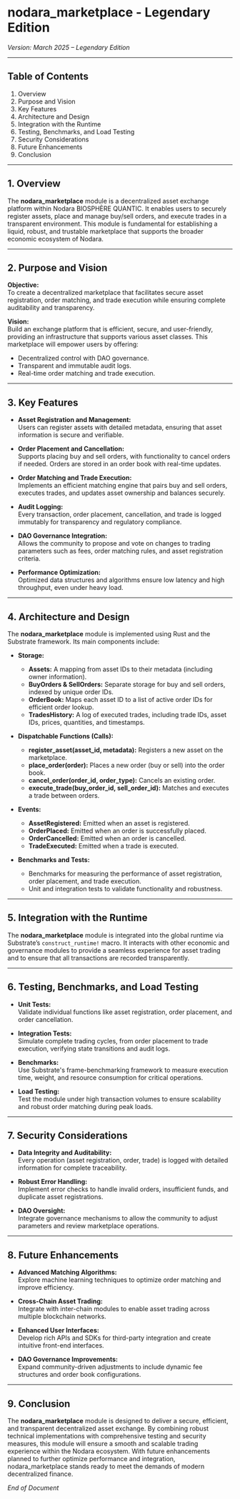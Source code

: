 # nodara_marketplace - Legendary Edition

*Version: March 2025 – Legendary Edition*

---

## Table of Contents

1. Overview  
2. Purpose and Vision  
3. Key Features  
4. Architecture and Design  
5. Integration with the Runtime  
6. Testing, Benchmarks, and Load Testing  
7. Security Considerations  
8. Future Enhancements  
9. Conclusion

---

## 1. Overview

The **nodara_marketplace** module is a decentralized asset exchange platform within Nodara BIOSPHÈRE QUANTIC. It enables users to securely register assets, place and manage buy/sell orders, and execute trades in a transparent environment. This module is fundamental for establishing a liquid, robust, and trustable marketplace that supports the broader economic ecosystem of Nodara.

---

## 2. Purpose and Vision

**Objective:**  
To create a decentralized marketplace that facilitates secure asset registration, order matching, and trade execution while ensuring complete auditability and transparency.

**Vision:**  
Build an exchange platform that is efficient, secure, and user-friendly, providing an infrastructure that supports various asset classes. This marketplace will empower users by offering:
- Decentralized control with DAO governance.
- Transparent and immutable audit logs.
- Real-time order matching and trade execution.

---

## 3. Key Features

- **Asset Registration and Management:**  
  Users can register assets with detailed metadata, ensuring that asset information is secure and verifiable.

- **Order Placement and Cancellation:**  
  Supports placing buy and sell orders, with functionality to cancel orders if needed. Orders are stored in an order book with real-time updates.

- **Order Matching and Trade Execution:**  
  Implements an efficient matching engine that pairs buy and sell orders, executes trades, and updates asset ownership and balances securely.

- **Audit Logging:**  
  Every transaction, order placement, cancellation, and trade is logged immutably for transparency and regulatory compliance.

- **DAO Governance Integration:**  
  Allows the community to propose and vote on changes to trading parameters such as fees, order matching rules, and asset registration criteria.

- **Performance Optimization:**  
  Optimized data structures and algorithms ensure low latency and high throughput, even under heavy load.

---

## 4. Architecture and Design

The **nodara_marketplace** module is implemented using Rust and the Substrate framework. Its main components include:

- **Storage:**
  - **Assets:** A mapping from asset IDs to their metadata (including owner information).
  - **BuyOrders & SellOrders:** Separate storage for buy and sell orders, indexed by unique order IDs.
  - **OrderBook:** Maps each asset ID to a list of active order IDs for efficient order lookup.
  - **TradesHistory:** A log of executed trades, including trade IDs, asset IDs, prices, quantities, and timestamps.

- **Dispatchable Functions (Calls):**
  - **register_asset(asset_id, metadata):** Registers a new asset on the marketplace.
  - **place_order(order):** Places a new order (buy or sell) into the order book.
  - **cancel_order(order_id, order_type):** Cancels an existing order.
  - **execute_trade(buy_order_id, sell_order_id):** Matches and executes a trade between orders.

- **Events:**
  - **AssetRegistered:** Emitted when an asset is registered.
  - **OrderPlaced:** Emitted when an order is successfully placed.
  - **OrderCancelled:** Emitted when an order is cancelled.
  - **TradeExecuted:** Emitted when a trade is executed.

- **Benchmarks and Tests:**
  - Benchmarks for measuring the performance of asset registration, order placement, and trade execution.
  - Unit and integration tests to validate functionality and robustness.

---

## 5. Integration with the Runtime

The **nodara_marketplace** module is integrated into the global runtime via Substrate’s `construct_runtime!` macro. It interacts with other economic and governance modules to provide a seamless experience for asset trading and to ensure that all transactions are recorded transparently.

---

## 6. Testing, Benchmarks, and Load Testing

- **Unit Tests:**  
  Validate individual functions like asset registration, order placement, and order cancellation.

- **Integration Tests:**  
  Simulate complete trading cycles, from order placement to trade execution, verifying state transitions and audit logs.

- **Benchmarks:**  
  Use Substrate's frame-benchmarking framework to measure execution time, weight, and resource consumption for critical operations.

- **Load Testing:**  
  Test the module under high transaction volumes to ensure scalability and robust order matching during peak loads.

---

## 7. Security Considerations

- **Data Integrity and Auditability:**  
  Every operation (asset registration, order, trade) is logged with detailed information for complete traceability.
  
- **Robust Error Handling:**  
  Implement error checks to handle invalid orders, insufficient funds, and duplicate asset registrations.

- **DAO Oversight:**  
  Integrate governance mechanisms to allow the community to adjust parameters and review marketplace operations.

---

## 8. Future Enhancements

- **Advanced Matching Algorithms:**  
  Explore machine learning techniques to optimize order matching and improve efficiency.
  
- **Cross-Chain Asset Trading:**  
  Integrate with inter-chain modules to enable asset trading across multiple blockchain networks.
  
- **Enhanced User Interfaces:**  
  Develop rich APIs and SDKs for third-party integration and create intuitive front-end interfaces.
  
- **DAO Governance Improvements:**  
  Expand community-driven adjustments to include dynamic fee structures and order book configurations.

---

## 9. Conclusion

The **nodara_marketplace** module is designed to deliver a secure, efficient, and transparent decentralized asset exchange. By combining robust technical implementations with comprehensive testing and security measures, this module will ensure a smooth and scalable trading experience within the Nodara ecosystem. With future enhancements planned to further optimize performance and integration, nodara_marketplace stands ready to meet the demands of modern decentralized finance.

*End of Document*
